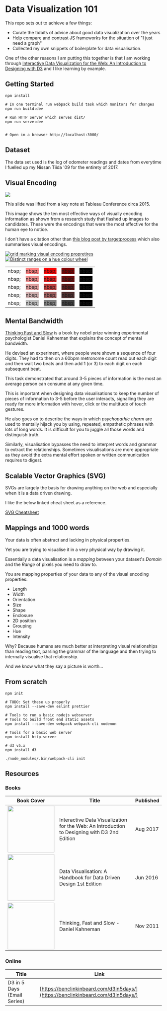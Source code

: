 # Data Visualization 101

This repo sets out to achieve a few things:

 - Curate the tidbits of advice about good data visualization over the years
 - Help compare and contrast JS frameworks for the situation of "I just need a graph"
 - Collected my own snippets of boilerplate for data visualisation.

One of the other reasons I am putting this together is that I am working through 
[Interactive Data Visualization for the Web: An Introduction to Designing with D3](https://www.amazon.com.au/Interactive-Data-Visualization-Web-Introduction-ebook/dp/B074JKZ9Z3)
and I like learning by example.

## Getting Started

```
npm install

# In one terminal run webpack build task which monitors for changes
npm run build:dev

# Run HTTP Server which serves dist/
npm run serve:dev


# Open in a browser http://localhost:3000/
```

## Dataset

The data set used is the log of odometer readings and dates from everytime I fuelled
up my Nissan Tiida '09 for the entirety of 2017.


## Visual Encoding

<img src="images/VisualEncoding.png" />

This slide was lifted from a key note at Tableau Conference circa 2015.

This image shows the ten most effective ways of visually encoding information as
shown from a research study that flashed up images to candidates. These were
the encodings that were the most effective for the human eye to notice.

I don't have a citation other than [this blog post by targetprocess](https://www.targetprocess.com/articles/visual-encoding/) which also summarises visual
encodings.

<a href="https://www.targetprocess.com/articles/visual-encoding/">
<img src="images/retinal_data_flat.jpg" alt="grid marking visual encoding propretires" />
</a>
<a href="http://www.workwithcolor.com/blue-color-hue-range-01.htm">
<img src="images/cona-hue-ranges-map-02.png" alt="Distinct ranges on a hue colour wheel">
</a>

<table>
	<tr>
		<td>
			<div style="background-color: hsl(0,100%,100%)">nbsp;</div>
		</td>
		<td>
			<div style="background-color: hsl(0,100%,75%)">nbsp;</div>
		</td>
		<td>
			<div style="background-color: hsl(0,100%,50%)">nbsp;</div>
		</td>
		<td>
			<div style="background-color: hsl(0,100%,25%)">nbsp;</div>
		</td>
		<td>
			<div style="background-color: hsl(0,100%,0%)">nbsp;</div>
		</td>
	</tr>
	<tr>
		<td>
			<div style="background-color: hsl(0,75%,100%)">nbsp;</div>
		</td>
		<td>
			<div style="background-color: hsl(0,75%,75%)">nbsp;</div>
		</td>
		<td>
			<div style="background-color: hsl(0,75%,50%)">nbsp;</div>
		</td>
		<td>
			<div style="background-color: hsl(0,75%,25%)">nbsp;</div>
		</td>
		<td>
			<div style="background-color: hsl(0,75%,0%)">nbsp;</div>
		</td>
	</tr>
	<tr>
		<td>
			<div style="background-color: hsl(0,50%,100%)">nbsp;</div>
		</td>
		<td>
			<div style="background-color: hsl(0,50%,75%)">nbsp;</div>
		</td>
		<td>
			<div style="background-color: hsl(0,50%,50%)">nbsp;</div>
		</td>
		<td>
			<div style="background-color: hsl(0,50%,25%)">nbsp;</div>
		</td>
		<td>
			<div style="background-color: hsl(0,50%,0%)">nbsp;</div>
		</td>
	</tr>
	<tr>
		<td>
			<div style="background-color: hsl(0,25%,100%)">nbsp;</div>
		</td>
		<td>
			<div style="background-color: hsl(0,25%,75%)">nbsp;</div>
		</td>
		<td>
			<div style="background-color: hsl(0,25%,50%)">nbsp;</div>
		</td>
		<td>
			<div style="background-color: hsl(0,25%,25%)">nbsp;</div>
		</td>
		<td>
			<div style="background-color: hsl(0,25%,0%)">nbsp;</div>
		</td>
	</tr>
	<tr>
		<td>
			<div style="background-color: hsl(0,0%,100%)">nbsp;</div>
		</td>
		<td>
			<div style="background-color: hsl(0,0%,75%)">nbsp;</div>
		</td>
		<td>
			<div style="background-color: hsl(0,0%,50%)">nbsp;</div>
		</td>
		<td>
			<div style="background-color: hsl(0,0%,25%)">nbsp;</div>
		</td>
		<td>
			<div style="background-color: hsl(0,0%,0%)">nbsp;</div>
		</td>
	</tr>
</table>

## Mental Bandwidth

[Thinking Fast and Slow](https://www.amazon.com/Thinking-Fast-Slow-Daniel-Kahneman-ebook/dp/B005MJFA2W)
is a book by nobel prize winning experimental psychologist Daniel Kahneman that explains
the concept of mental bandwidth.

He devised an experiment, where people were shown a sequence of four digits. They
had to then on a 60bpm metronome count read out each digit and then wait two beats
and then add 1 (or 3) to each digit on each subsequent beat.

This task demonstrated that around 3-5 pieces of information is the most an average 
person can consume at any given time.

This is important when designing data visualisations to keep the number of pieces
of information to 3-5 before the user interacts, signalling they are ready for more 
information with hover, click or the multitude of touch gestures.

He also goes on to describe the ways in which _psychopathic charm_ are used to
mentally hijack you by using, repeated, empathetic phrases with lots of long words.
It is difficult for you to juggle all those words and distinguish truth.

Similarly, visualisation bypasses the need to interpret words and grammar to 
extract the relationships. Sometimes visualisations are more appropriate as they 
avoid the extra mental effort spoken or written communication requires to digest. 


## Scalable Vector Graphics (SVG)

SVGs are largely the basis for drawing anything on the web and especially when
it is a data driven drawing.

I like the below linked cheat sheet as a reference.

[SVG Cheatsheet](http://www.cheat-sheets.org/own/svg/index.xhtml)

## Mappings and 1000 words

Your data is often abstract and lacking in physical properties.

Yet you are trying to visualise it in a very physical way by drawing it.

Essentially a data visualisation is a _mapping_ between your dataset's _Domain_
and the _Range_ of pixels you need to draw to.

You are mapping properties of your data to any of the visual encoding properties:

 - Length
 - Width
 - Orientation
 - Size
 - Shape
 - Enclosure
 - 2D position
 - Grouping
 - Hue
 - Intensity

Why? Because humans are much better at interpreting visual relationships than
reading text, parsing the grammar of the language and then trying to internally 
visualise that relationship.

And we know what they say a picture is worth...

## From scratch

```
npm init

# TODO: Set these up properly
npm install --save-dev eslint prettier

# Tools to run a basic nodejs webserver
# Tools to build front end static assets
npm install --save-dev webpack webpack-cli nodemon

# Tools for a basic web server
npm install http-server

# d3 v5.x
npm install d3

./node_modules/.bin/webpack-cli init

```


## Resources

### Books

| Book Cover | Title | Published |
| --- | --- | --- |
| <a href="https://www.amazon.com.au/Interactive-Data-Visualization-Web-Introduction-ebook/dp/B074JKZ9Z3" alt="Interactive Data Visualization for the Web: An Introduction to Designing with D3 2nd Edition, Aug 2017"><img src="https://images-fe.ssl-images-amazon.com/images/I/51HP18fPYML.jpg" height="150px" /></a> | Interactive Data Visualization for the Web: An Introduction to Designing with D3 2nd Edition | Aug 2017 |
| <a href="https://www.amazon.com.au/Data-Visualisation-Handbook-Driven-Design-ebook/dp/B01G2C5VCG" alt="Data Visualisation: A Handbook for Data Driven Design 1st Edition"><img src="https://images-fe.ssl-images-amazon.com/images/I/51ogBxoSoZL.jpg" height="150px" /></a> | Data Visualisation: A Handbook for Data Driven Design 1st Edition | Jun 2016 |
| <a href="https://www.amazon.com/Thinking-Fast-Slow-Daniel-Kahneman-ebook/dp/B005MJFA2W" alt="Thinking, Fast and Slow - Daniel Kahneman"><img src="https://images-na.ssl-images-amazon.com/images/I/41Gl2kqMlCL._SX322_BO1,204,203,200_.jpg" height="150px" /></a> | Thinking, Fast and Slow - Daniel Kahneman | Nov 2011|

### Online

| Title | Link |
| --- | --- |
| D3 in 5 Days (Email Series) | [https://benclinkinbeard.com/d3in5days/](https://benclinkinbeard.com/d3in5days/) |
